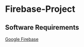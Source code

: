 # Firebase-Project
## Software Requirements
[Google Firebase](https://www.google.com/url?sa=t&rct=j&q=&esrc=s&source=web&cd=&ved=2ahUKEwjjvMa3gt76AhUw9zgGHSVWA4UQjBB6BAgOEAE&url=https%3A%2F%2Fconsole.firebase.google.com%2F&usg=AOvVaw2FZlXJ-vssrAqr1uc6tr-x)
